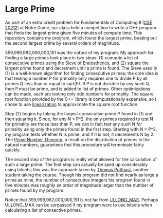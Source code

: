 # Large Prime

As part of an extra credit problem for Fundamentals of Computing II ([CSE 20212](http://www3.nd.edu/~semrich/fund2.html)) at Notre Dame, our class held a competition to write a C++ program that finds the largest prime given five minutes of compute time. This repository contains my program, which found the largest prime, beating out the second largest prime by several orders of magnitude.

359,999,982,000,000,151 was the output of my program. My approach for finding a large primes took place in two steps: (1) compute a list of consecutive primes using the [Sieve of Eratosthenes](https://en.wikipedia.org/wiki/Sieve_of_Eratosthenes), and (2) square the largest prime found and decrement until a prime is found. The Sieve used in (1) is a well-known algorithm for finding consecutive primes; the core idea is that testing a number P for primality only requires one to divide P by all primes Q less than or equal to sqrt(P). If P is not divisible by any such Q, then P must be prime, and is added to list of primes. Other optimizations can be made, such are testing only odd numbers for primality. The square root function provided by the C++ library is computationally expensive, so I chose to use [linearization](https://en.wikipedia.org/wiki/Linearization) to approximate the square root function.

Step (2) begins by taking the largest consecutive prime P found in (1) and then squaring it. Since, for any N < P^2, the only primes required to test N for primality are those less than P, we can in fact test any such N for primality using only the primes found in the first step. Starting with N = P^2, my program tests whether N is prime, and if it is not, it decrements N by 2. The [Prime Number Theorem](https://en.wikipedia.org/wiki/Sieve_of_Eratosthenes), a result on the distribution of primes in the natural numbers, guarantees that this procedure will termninate fairly quickly.

The second step of the program is really what allowed for the calculation of such a large prime. The first step can actually be sped up considerably using bitsets; this was the approach taken by [Thomas Potthast](https://www.linkedin.com/in/thomas-potthast-0bb76b44), another student taking the course. Though his program did not find nearly as large a prime as mine, the number of consecutive integers his program found in five minutes was roughly an order of magnitude larger than the number of primes found by my program.

Notice that 359,999,982,000,000,151 is not far from [ULLONG\_MAX](http://www.cplusplus.com/reference/climits/). Perhaps ULLONG\_MAX can be surpassed if my program were to use bitsets when calculating a list of consective primes.

